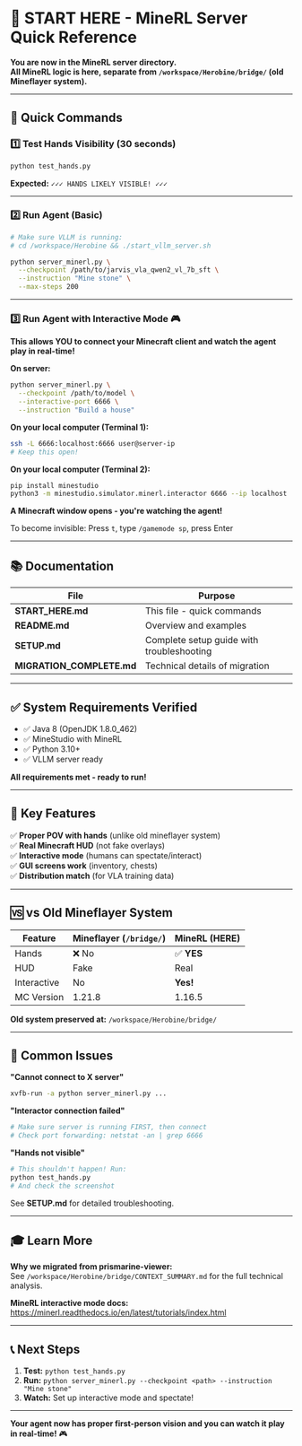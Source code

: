 # 🚀 START HERE - MineRL Server Quick Reference

**You are now in the MineRL server directory.**  
**All MineRL logic is here, separate from `/workspace/Herobine/bridge/` (old Mineflayer system).**

---

## 🎯 Quick Commands

### 1️⃣ Test Hands Visibility (30 seconds)

```bash
python test_hands.py
```

**Expected:** `✓✓✓ HANDS LIKELY VISIBLE! ✓✓✓`

---

### 2️⃣ Run Agent (Basic)

```bash
# Make sure VLLM is running:
# cd /workspace/Herobine && ./start_vllm_server.sh

python server_minerl.py \
  --checkpoint /path/to/jarvis_vla_qwen2_vl_7b_sft \
  --instruction "Mine stone" \
  --max-steps 200
```

---

### 3️⃣ Run Agent with Interactive Mode 🎮

**This allows YOU to connect your Minecraft client and watch the agent play in real-time!**

**On server:**
```bash
python server_minerl.py \
  --checkpoint /path/to/model \
  --interactive-port 6666 \
  --instruction "Build a house"
```

**On your local computer (Terminal 1):**
```bash
ssh -L 6666:localhost:6666 user@server-ip
# Keep this open!
```

**On your local computer (Terminal 2):**
```bash
pip install minestudio
python3 -m minestudio.simulator.minerl.interactor 6666 --ip localhost
```

**A Minecraft window opens - you're watching the agent!**

To become invisible: Press `t`, type `/gamemode sp`, press Enter

---

## 📚 Documentation

| File | Purpose |
|------|---------|
| **START_HERE.md** | This file - quick commands |
| **README.md** | Overview and examples |
| **SETUP.md** | Complete setup guide with troubleshooting |
| **MIGRATION_COMPLETE.md** | Technical details of migration |

---

## ✅ System Requirements Verified

- ✅ Java 8 (OpenJDK 1.8.0_462)
- ✅ MineStudio with MineRL
- ✅ Python 3.10+
- ✅ VLLM server ready

**All requirements met - ready to run!**

---

## 🔑 Key Features

✅ **Proper POV with hands** (unlike old mineflayer system)  
✅ **Real Minecraft HUD** (not fake overlays)  
✅ **Interactive mode** (humans can spectate/interact)  
✅ **GUI screens work** (inventory, chests)  
✅ **Distribution match** (for VLA training data)  

---

## 🆚 vs Old Mineflayer System

| Feature | Mineflayer (`/bridge/`) | MineRL (HERE) |
|---------|------------------------|---------------|
| Hands | ❌ No | ✅ **YES** |
| HUD | Fake | Real |
| Interactive | No | **Yes!** |
| MC Version | 1.21.8 | 1.16.5 |

**Old system preserved at:** `/workspace/Herobine/bridge/`

---

## 🐛 Common Issues

**"Cannot connect to X server"**
```bash
xvfb-run -a python server_minerl.py ...
```

**"Interactor connection failed"**
```bash
# Make sure server is running FIRST, then connect
# Check port forwarding: netstat -an | grep 6666
```

**"Hands not visible"**
```bash
# This shouldn't happen! Run:
python test_hands.py
# And check the screenshot
```

See **SETUP.md** for detailed troubleshooting.

---

## 🎓 Learn More

**Why we migrated from prismarine-viewer:**  
See `/workspace/Herobine/bridge/CONTEXT_SUMMARY.md` for the full technical analysis.

**MineRL interactive mode docs:**  
https://minerl.readthedocs.io/en/latest/tutorials/index.html

---

## 📞 Next Steps

1. **Test:** `python test_hands.py`
2. **Run:** `python server_minerl.py --checkpoint <path> --instruction "Mine stone"`
3. **Watch:** Set up interactive mode and spectate!

---

**Your agent now has proper first-person vision and you can watch it play in real-time!** 🎮

